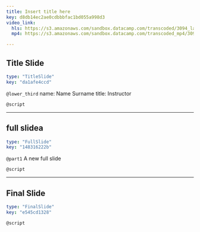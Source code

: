 ```yaml
---
title: Insert title here
key: d8db14ec2ae0cdbbbfac1bd055a998d3
video_link:
  hls: https://s3.amazonaws.com/sandbox.datacamp.com/transcoded/3094_lattice/v3/hls-ch1_2.master.m3u8
  mp4: https://s3.amazonaws.com/sandbox.datacamp.com/transcoded_mp4/3094_lattice/v3/ch1_2.mp4

---
```

## Title Slide

```yaml
type: "TitleSlide"
key: "da1afe4ccd"
```

`@lower_third`
name: Name Surname
title: Instructor


`@script`



---
## full slidea

```yaml
type: "FullSlide"
key: "148316222b"
```

`@part1`
A new full slide


`@script`



---
## Final Slide

```yaml
type: "FinalSlide"
key: "e545cd1328"
```

`@script`


